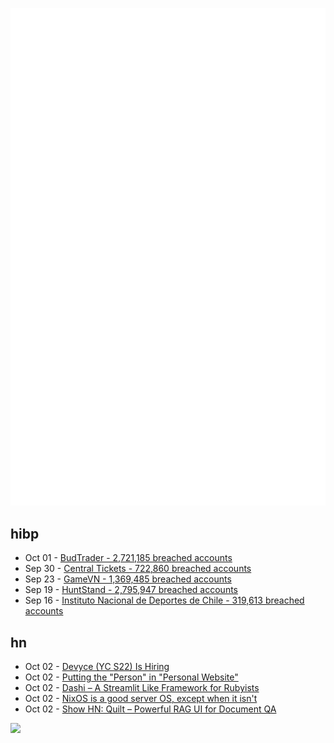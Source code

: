 ![Metrics](https://raw.githubusercontent.com/phixion/phixion/master/metrics.svg)

## hibp

<!--
for https://github.com/phixion/phixion/blob/main/.github/workflows/feeds.yml
-->
<!--START_SECTION:haveibeenpwnd-->
- Oct 01 - [BudTrader - 2,721,185 breached accounts](https://haveibeenpwned.com/PwnedWebsites#BudTrader)
- Sep 30 - [Central Tickets - 722,860 breached accounts](https://haveibeenpwned.com/PwnedWebsites#CentralTickets)
- Sep 23 - [GameVN - 1,369,485 breached accounts](https://haveibeenpwned.com/PwnedWebsites#GameVN)
- Sep 19 - [HuntStand - 2,795,947 breached accounts](https://haveibeenpwned.com/PwnedWebsites#HuntStand)
- Sep 16 - [Instituto Nacional de Deportes de Chile - 319,613 breached accounts](https://haveibeenpwned.com/PwnedWebsites#InstitutoNacionalDeDeportesDeChile)
<!--END_SECTION:haveibeenpwnd-->

## hn

<!--
for https://github.com/phixion/phixion/blob/main/.github/workflows/feeds.yml
-->
<!--START_SECTION:hn-->
- Oct 02 - [Devyce (YC S22) Is Hiring](https://www.ycombinator.com/companies/devyce/jobs/07JsyBp-senior-business-development-manager)
- Oct 02 - [Putting the "Person" in "Personal Website"](https://blog.jim-nielsen.com/2024/person-in-personal-website/)
- Oct 02 - [Dashi – A Streamlit Like Framework for Rubyists](https://thedayisntgray.github.io/now/2024/10/01/dashi-preview/)
- Oct 02 - [NixOS is a good server OS, except when it isn't](https://sidhion.com/blog/posts/nixos_server_issues/)
- Oct 02 - [Show HN: Quilt – Powerful RAG UI for Document QA](https://quilt.fly.dev/)
<!--END_SECTION:hn-->

<!--
for https://yhype.me
-->
![](https://hit.yhype.me/github/profile?user_id=13013670)
